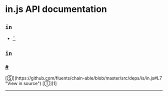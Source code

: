 # in.js API documentation

<!-- div class="toc-container" -->

<!-- div -->

## `in`
* <a href="#">``</a>

<!-- /div -->

<!-- /div -->

<!-- div class="doc-container" -->

<!-- div -->

## `in`

<!-- div -->

<h3 id=""><a href="#">#</a>&nbsp;<code></code></h3>
[&#x24C8;](https://github.com/fluents/chain-able/blob/master/src/deps/is/in.js#L7 "View in source") [&#x24C9;][1]



---

<!-- /div -->

<!-- /div -->

<!-- /div -->

 [1]: #in "Jump back to the TOC."
